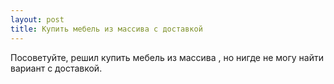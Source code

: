 ```yaml
---
layout: post 
title: Купить мебель из массива с доставкой 
--- 
```

Посоветуйте, решил купить мебель из массива , но нигде не могу найти вариант с доставкой.